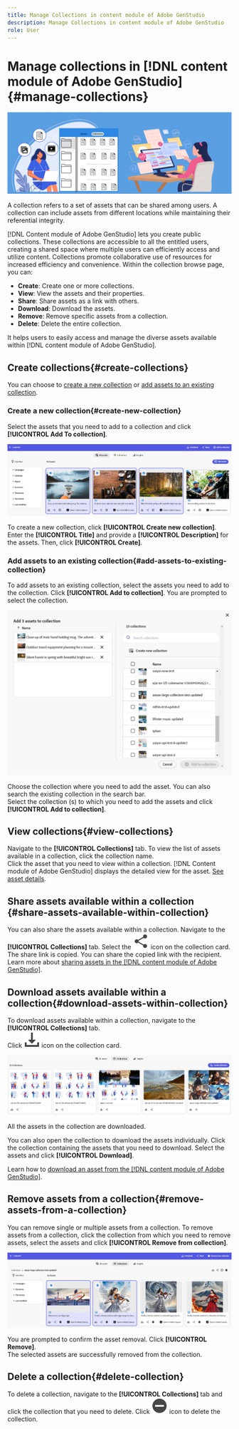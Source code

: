 ```yaml
---
title: Manage Collections in content module of Adobe GenStudio
description: Manage Collections in content module of Adobe GenStudio
role: User
---
```

# Manage collections in [!DNL content module of Adobe GenStudio] {#manage-collections}

<!-- ![Manage collections](assets/manage-collections.jpg) -->
![Manage collections](assets/manage-collection.png)

A collection refers to a set of assets that can be shared among users. A collection can include assets from different locations while maintaining their referential integrity.

[!DNL Content module of Adobe GenStudio] lets you create public collections. These collections are accessible to all the entitled users, creating a shared space where multiple users can efficiently access and utilize content. Collections promote collaborative use of resources for increased efficiency and convenience. Within the collection browse page, you can: 

* **Create**: Create one or more collections.
* **View**: View the assets and their properties.  
* **Share**: Share assets as a link with others. 
* **Download**: Download the assets.
* **Remove**: Remove specific assets from a collection. 
* **Delete**: Delete the entire collection. 

It helps users to easily access and manage the diverse assets available within [!DNL content module of Adobe GenStudio]. 

## Create collections{#create-collections}

You can choose to [create a new collection](#create-new-collection) or [add assets to an existing collection](#add-assets-to-existing-collection).

### Create a new collection{#create-new-collection}

Select the assets that you need to add to a collection and click **[!UICONTROL Add To collection]**.

 ![Create collection](assets/add-assets-collection.jpg)

To create a new collection, click **[!UICONTROL Create new collection]**. Enter the **[!UICONTROL Title]** and provide a **[!UICONTROL Description]** for the assets. Then, click **[!UICONTROL Create]**.

### Add assets to an existing collection{#add-assets-to-existing-collection}

To add assets to an existing collection, select the assets you need to add to the collection. Click **[!UICONTROL Add to collection]**. You are prompted to select the collection. 

 ![Create a new collection](assets/create-add-collection.jpg)

Choose the collection where you need to add the asset. You can also search the existing collection in the search bar. <br>Select the collection (s) to which you need to add the assets and click **[!UICONTROL Add to collection]**.

## View collections{#view-collections}

Navigate to the **[!UICONTROL Collections]** tab. To view the list of assets available in a collection, click the collection name. <br> Click the asset that you need to view within a collection. [!DNL Content module of Adobe GenStudio] displays the detailed view for the asset. [See asset details](#asset-properties#properties-ui).

<!--
![Asset details](assets/view-collection.jpg)

* **A**: Details and metadata of the asset 
* **B**: Zoom In or Zoom Out the asset 
* **C**: Reset Zoom view 
* **D**: View the previous or next asset 
* **E**: Download the asset 
* **F**: Open the asset in Adobe Express 
* **G**: Hide the metadata of the asset 
* **H**: Share the asset as a link 
-->

## Share assets available within a collection {#share-assets-available-within-collection}

You can also share the assets available within a collection. Navigate to the **[!UICONTROL Collections]** tab. Select the ![share icon](assets/share.svg) icon on the collection card. The share link is copied. You can share the copied link with the recipient. Learn more about [sharing assets in the [!DNL content module of Adobe GenStudio]](#share-assets-as-a-link.md).

## Download assets available within a collection{#download-assets-within-collection}

To download assets available within a collection, navigate to the **[!UICONTROL Collections]** tab.  
Click ![download icon](assets/download-icon.svg) icon on the collection card. 

![Collection tab](assets/download-collection.jpg)

All the assets in the collection are downloaded.

You can also open the collection to download the assets individually. Click the collection containing the assets that you need to download. Select the assets and click **[!UICONTROL Download]**. 

Learn how to [download an asset from the [!DNL content module of Adobe GenStudio]](assets-download.md). 

## Remove assets from a collection{#remove-assets-from-a-collection}

You can remove single or multiple assets from a collection. To remove assets from a collection, click the collection from which you need to remove assets, select the assets and click **[!UICONTROL Remove from collection]**. 

 ![Remove collection](assets/remove-collection-new.jpg)

You are prompted to confirm the asset removal. Click **[!UICONTROL Remove]**.  
The selected assets are successfully removed from the collection. 

## Delete a collection{#delete-collection}

To delete a collection, navigate to the **[!UICONTROL Collections]** tab and click the collection that you need to delete. Click ![remove icon](assets/remove-icon.svg) icon to delete the collection.
